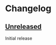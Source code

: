 # Changelog

## [Unreleased]

Initial release


[Unreleased]: https://github.com/JakeWharton/hardcover-data-sync/compare/0.1.0...HEAD
[0.1.0]: https://github.com/JakeWharton/hardcover-data-sync/releases/tag/0.1.0
